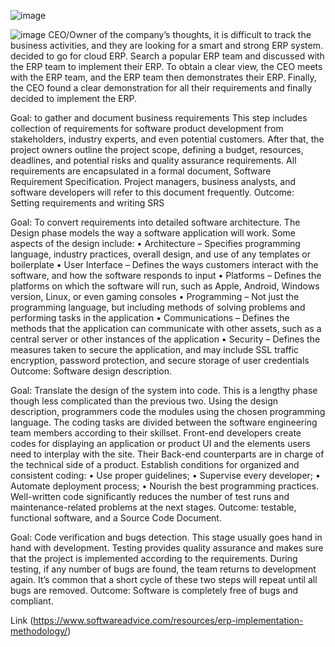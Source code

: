 ![image](https://user-images.githubusercontent.com/110928130/193302463-9f67f845-7088-4e8a-a7e0-80dd1049ddc8.png)



![image](https://user-images.githubusercontent.com/110928130/193302477-8fc2d376-f673-4896-af81-ab8f4b37a79c.png)
CEO/Owner of the company’s thoughts, it is difficult to track the business activities, and they are looking for a smart and strong ERP system. decided to go for cloud ERP. Search a popular ERP team and discussed with the ERP team to implement their ERP. To obtain a clear view, the CEO meets with the ERP team, and the ERP team then demonstrates their ERP. Finally, the CEO found a clear demonstration for all their requirements and finally decided to implement the ERP.
 
 Goal: to gather and document business requirements 
This step includes collection of requirements for software product development from stakeholders, industry experts, and even potential customers. After that, the project owners outline the project scope, defining a budget, resources, deadlines, and potential risks and quality assurance requirements. All requirements are encapsulated in a formal document, Software Requirement Specification. Project managers, business analysts, and software developers will refer to this document frequently.
Outcome: Setting requirements and writing SRS

 Goal: To convert requirements into detailed software architecture.
The Design phase models the way a software application will work. Some aspects of the design include:
•	Architecture – Specifies programming language, industry practices, overall design, and use of any templates or boilerplate
•	User Interface – Defines the ways customers interact with the software, and how the software responds to input
•	Platforms – Defines the platforms on which the software will run, such as Apple, Android, Windows version, Linux, or even gaming consoles
•	Programming – Not just the programming language, but including methods of solving problems and performing tasks in the application
•	Communications – Defines the methods that the application can communicate with other assets, such as a central server or other instances of the application
•	Security – Defines the measures taken to secure the application, and may include SSL traffic encryption, password protection, and secure storage of user credentials
Outcome: Software design description.

 
 Goal: Translate the design of the system into code.
This is a lengthy phase though less complicated than the previous two. Using the design description, programmers code the modules using the chosen programming language. The coding tasks are divided between the software engineering team members according to their skillset. Front-end developers create codes for displaying an application or product UI and the elements users need to interplay with the site. Their Back-end counterparts are in charge of the technical side of a product.
Establish conditions for organized and consistent coding:
•	Use proper guidelines;
•	Supervise every developer;
•	Automate deployment process;
•	Nourish the best programming practices.
Well-written code significantly reduces the number of test runs and maintenance-related problems at the next stages. 
Outcome: testable, functional software, and a Source Code Document.



 Goal: Code verification and bugs detection.
This stage usually goes hand in hand with development. Testing provides quality assurance and makes sure that the project is implemented according to the requirements. During testing, if any number of bugs are found, the team returns to development again. It’s common that a short cycle of these two steps will repeat until all bugs are removed.
Outcome: Software is completely free of bugs and compliant.


 

 


 






Link
(https://www.softwareadvice.com/resources/erp-implementation-methodology/)
